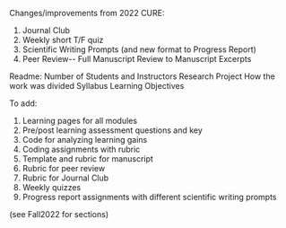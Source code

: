 Changes/improvements from 2022 CURE:
1) Journal Club
2) Weekly short T/F quiz
3) Scientific Writing Prompts (and new format to Progress Report)
4) Peer Review-- Full Manuscript Review to Manuscript Excerpts

Readme:
Number of Students and Instructors
Research Project
How the work was divided
Syllabus 
Learning Objectives

To add: 

1) Learning pages for all modules
2) Pre/post learning assessment questions and key
3) Code for analyzing learning gains
4) Coding assignments with rubric
5) Template and rubric for manuscript
6) Rubric for peer review
7) Rubric for Journal Club
8) Weekly quizzes
9) Progress report assignments with different scientific writing prompts

(see Fall2022 for sections)
